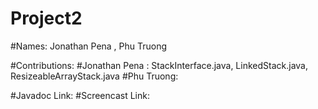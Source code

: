 # Project2

#Names: Jonathan Pena , Phu Truong

#Contributions:
#Jonathan Pena : StackInterface.java, LinkedStack.java, ResizeableArrayStack.java
#Phu Truong:

#Javadoc Link:
#Screencast Link:

